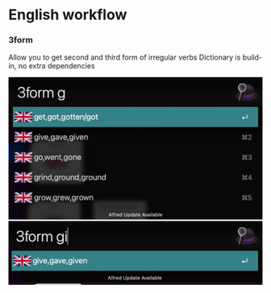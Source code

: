 # English workflow

### 3form

Allow you to get second and third form of irregular verbs
Dictionary is build-in, no extra dependencies

![3form example 1](./readme_img/3form_g.jpg)
![3form example 2](./readme_img/3form_gi.jpg)

